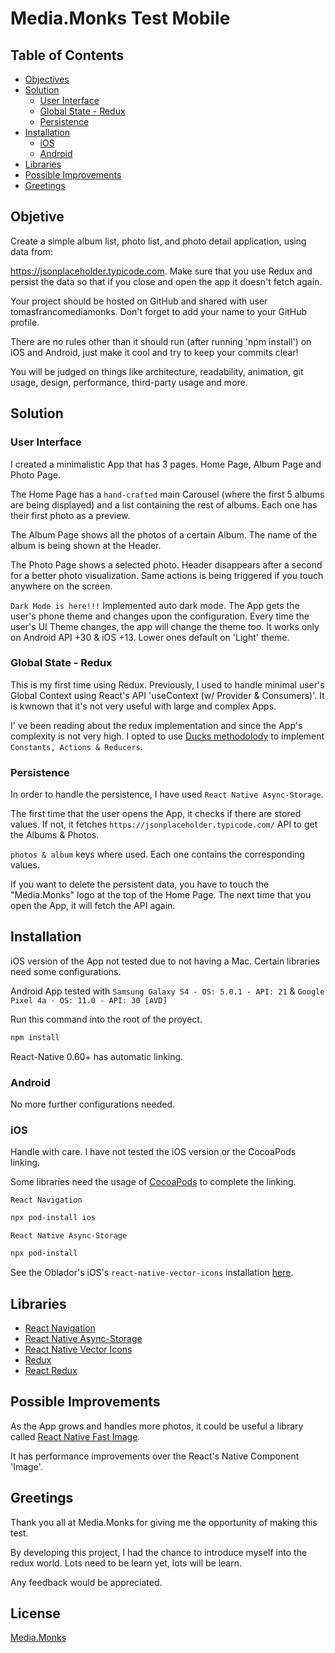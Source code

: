 # Media.Monks Test Mobile

## Table of Contents

- [Objectives](#objetive)
- [Solution](#solution)
  - [User Interface](#user-interface)
  - [Global State - Redux](#global-state---redux)
  - [Persistence](#persistence)
- [Installation](#installation)
  - [iOS](#ios)
  - [Android](#android)
- [Libraries](#libraries)
- [Possible Improvements](#possible-improvements)
- [Greetings](#greetings)
  

## Objetive

Create a simple album list, photo list, and photo detail application, using data from:

https://jsonplaceholder.typicode.com. Make sure that you use Redux and persist the data so that if you close and open the app it doesn't fetch again.

Your project should be hosted on GitHub and shared with user tomasfrancomediamonks. Don't forget to add your name to your GitHub profile. 

There are no rules other than it should run (after running 'npm install') on iOS and Android, just make it cool and try to keep your commits clear!

You will be judged on things like architecture, readability, animation, git usage, design, performance, third-party usage and more.


## Solution

### User Interface
I created a minimalistic App that has 3 pages. Home Page, Album Page and Photo Page.

The Home Page has a `hand-crafted` main Carousel (where the first 5 albums are being displayed) and a list containing the rest of albums. Each one has their first photo as a preview.

The Album Page shows all the photos of a certain Album. The name of the album is being shown at the Header.

The Photo Page shows a selected photo. Header disappears after a second for a better photo visualization. Same actions is being triggered if you touch anywhere on the screen.

`Dark Mode is here!!!`
Implemented auto dark mode. The App gets the user's phone theme and changes upon the configuration. Every time the user's UI Theme changes, the app 
will change the theme too. It works only on Android API +30 & iOS +13. Lower ones default on 'Light' theme.

### Global State - Redux

This is my first time using Redux. Previously, I used to handle minimal user's Global Context using React's API 'useContext (w/ Provider & Consumers)'. 
It is kwnown that it's not very useful with large and complex Apps. 

I' ve been reading about the redux implementation and since the App's complexity is not very high. I opted to use 
[Ducks methodolody](https://github.com/erikras/ducks-modular-redux#the-proposal) to implement `Constants, Actions & Reducers`.


### Persistence

In order to handle the persistence, I have used `React Native Async-Storage`.

The first time that the user opens the App, it checks if there are stored values. If not, it fetches `https://jsonplaceholder.typicode.com/` API to get the 
Albums & Photos.

`photos & album` keys where used. Each one contains the corresponding values.

If you want to delete the persistent data, you have to touch the "Media.Monks" logo at the top of the Home Page. The next time that you open the App, it will fetch the API again.


## Installation
iOS version of the App not tested due to not having a Mac. Certain libraries need some configurations.

Android App tested with `Samsung Galaxy S4 - OS: 5.0.1 - API: 21` & `Google Pixel 4a - OS: 11.0 - API: 30 [AVD]`

Run this command into the root of the proyect.

```bash
npm install
```

React-Native 0.60+ has automatic linking.

### Android

No more further configurations needed.

### iOS

Handle with care. I have not tested the iOS version or the CocoaPods linking.

Some libraries need the usage of [CocoaPods](https://cocoapods.org/) to complete the linking.

`React Navigation`
```bash
npx pod-install ios
```

`React Native Async-Storage`
```bash
npx pod-install
```

See the Oblador's iOS's `react-native-vector-icons` installation [here](https://github.com/oblador/react-native-vector-icons#ios).

## Libraries
- [React Navigation](https://reactnavigation.org/)
- [React Native Async-Storage](https://react-native-async-storage.github.io/async-storage/)
- [React Native Vector Icons](https://github.com/oblador/react-native-vector-icons)
- [Redux](https://redux.js.org/)
- [React Redux](https://react-redux.js.org/)

## Possible Improvements

As the App grows and handles more photos, it could be useful a library called [React Native Fast Image](https://github.com/DylanVann/react-native-fast-image). 

It has performance improvements over the React's Native Component 'Image'.

## Greetings

Thank you all at Media.Monks for giving me the opportunity of making this test.

By developing this project, I had the chance to introduce myself into the redux world. Lots need to be learn yet, lots will be learn.

Any feedback would be appreciated.

## License
[Media.Monks](https://media.monks.com/)
